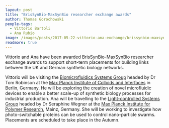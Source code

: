 ```yaml
---
layout: post
title: "BrisSynBio-MaxSynBio researcher exchange awards"
author: Thomas Gorochowski
people-tags: 
  - Vittorio Bartoli
  - Ana Rubio
image: /images/posts/2017-05-22-vittorio-ana-exchange/brissynbio-maxsynbio-meeting-2017.jpg
readmore: true
---
```

Vittorio and Ana have been awarded BrisSynBio-MaxSynBio researcher exchange awards to support short-term placements for building links between the UK and German synthetic biology networks.

Vittorio will be visiting the <a href="http://www.mpikg.mpg.de/Biomicrofluidic_Systems">Biomicrofluidics Systems Group</a> headed by Dr Tom Robinson at the <a href="http://www.mpikg.mpg.de/en">Max Planck Institute of Colloids and Interfaces</a> in Berlin, Germany. He will be exploring the creation of novel microfluidic devices to enable a better scale-up of synthetic biology processes for industrial production. Ana will be travelling to the <a href="http://www.mpip-mainz.mpg.de/4436512/MaxSynBio_Research_Group">Light-controlled Systems Group</a> headed by Dr Seraphine Wegner at the <a href="http://www.mpip-mainz.mpg.de/home/en">Max Planck Institute for Polymer Research</a>, Mainz, Germany. She will be working to investigate how photo-switchable proteins can be used to control nano-particle swarms. Placements are scheduled to take place in the Autumn.
